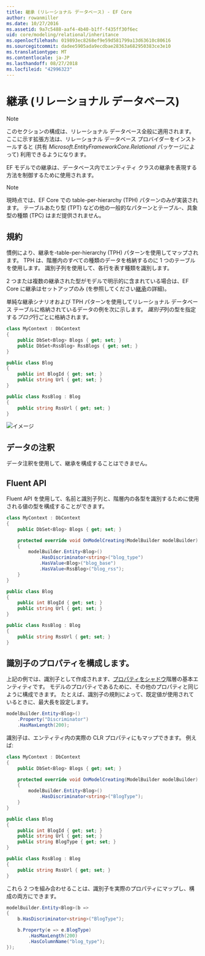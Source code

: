 ```yaml
---
title: 継承 (リレーショナル データベース) - EF Core
author: rowanmiller
ms.date: 10/27/2016
ms.assetid: 9a7c5488-aaf4-4b40-b1ff-f435ff30f6ec
uid: core/modeling/relational/inheritance
ms.openlocfilehash: 019893ec8268ef9e59d581799a13d63610c80616
ms.sourcegitcommit: dadee5905ada9ecdbae28363a682950383ce3e10
ms.translationtype: MT
ms.contentlocale: ja-JP
ms.lasthandoff: 08/27/2018
ms.locfileid: "42996323"
---
```

# <a name="inheritance-relational-database"></a>継承 (リレーショナル データベース)

> [!NOTE]  
> このセクションの構成は、リレーショナル データベース全般に適用されます。 ここに示す拡張方法は、リレーショナル データベース プロバイダーをインストールすると (共有 *Microsoft.EntityFrameworkCore.Relational* パッケージによって) 利用できるようになります。

EF モデルでの継承は、データベース内でエンティティ クラスの継承を表現する方法を制御するために使用されます。

> [!NOTE]  
> 現時点では、EF Core での table-per-hierarchy (TPH) パターンのみが実装されます。 テーブルあたり型 (TPT) などの他の一般的なパターンとテーブル-、具象型の種類 (TPC) はまだ提供されません。

## <a name="conventions"></a>規約

慣例により、継承を-table-per-hierarchy (TPH) パターンを使用してマップされます。 TPH は、階層内のすべての種類のデータを格納するのに 1 つのテーブルを使用します。 識別子列を使用して、各行を表す種類を識別します。

2 つまたは複数の継承された型がモデルで明示的に含まれている場合は、EF Core に継承はセットアップのみ (を参照してください[継承](../inheritance.md)の詳細)。

単純な継承シナリオおよび TPH パターンを使用してリレーショナル データベース テーブルに格納されているデータの例を次に示します。 *識別子*列の型を指定する*ブログ*行ごとに格納されます。

<!-- [!code-csharp[Main](samples/core/relational/Modeling/Conventions/Samples/InheritanceDbSets.cs)] -->
``` csharp
class MyContext : DbContext
{
    public DbSet<Blog> Blogs { get; set; }
    public DbSet<RssBlog> RssBlogs { get; set; }
}

public class Blog
{
    public int BlogId { get; set; }
    public string Url { get; set; }
}

public class RssBlog : Blog
{
    public string RssUrl { get; set; }
}
```

![イメージ](_static/inheritance-tph-data.png)

## <a name="data-annotations"></a>データの注釈

データ注釈を使用して、継承を構成することはできません。

## <a name="fluent-api"></a>Fluent API

Fluent API を使用して、名前と識別子列と、階層内の各型を識別するために使用される値の型を構成することができます。

<!-- [!code-csharp[Main](samples/core/relational/Modeling/FluentAPI/Samples/InheritanceTPHDiscriminator.cs?highlight=7,8,9,10)] -->
``` csharp
class MyContext : DbContext
{
    public DbSet<Blog> Blogs { get; set; }

    protected override void OnModelCreating(ModelBuilder modelBuilder)
    {
        modelBuilder.Entity<Blog>()
            .HasDiscriminator<string>("blog_type")
            .HasValue<Blog>("blog_base")
            .HasValue<RssBlog>("blog_rss");
    }
}

public class Blog
{
    public int BlogId { get; set; }
    public string Url { get; set; }
}

public class RssBlog : Blog
{
    public string RssUrl { get; set; }
}
```

## <a name="configuring-the-discriminator-property"></a>識別子のプロパティを構成します。

上記の例では、識別子として作成されます、[プロパティをシャドウ](xref:core/modeling/shadow-properties)階層の基本エンティティです。 モデルのプロパティであるために、その他のプロパティと同じように構成できます。 たとえば、識別子の規則によって、既定値が使用されているときに、最大長を設定します。

```C#
modelBuilder.Entity<Blog>()
    .Property("Discriminator")
    .HasMaxLength(200);
```

識別子は、エンティティ内の実際の CLR プロパティにもマップできます。 例えば:
```C#
class MyContext : DbContext
{
    public DbSet<Blog> Blogs { get; set; }

    protected override void OnModelCreating(ModelBuilder modelBuilder)
    {
        modelBuilder.Entity<Blog>()
            .HasDiscriminator<string>("BlogType");
    }
}

public class Blog
{
    public int BlogId { get; set; }
    public string Url { get; set; }
    public string BlogType { get; set; }
}

public class RssBlog : Blog
{
    public string RssUrl { get; set; }
}
```

これら 2 つを組み合わせることは、識別子を実際のプロパティにマップし、構成の両方にできます。
```C#
modelBuilder.Entity<Blog>(b =>
{
    b.HasDiscriminator<string>("BlogType");

    b.Property(e => e.BlogType)
        .HasMaxLength(200)
        .HasColumnName("blog_type");
});
```
